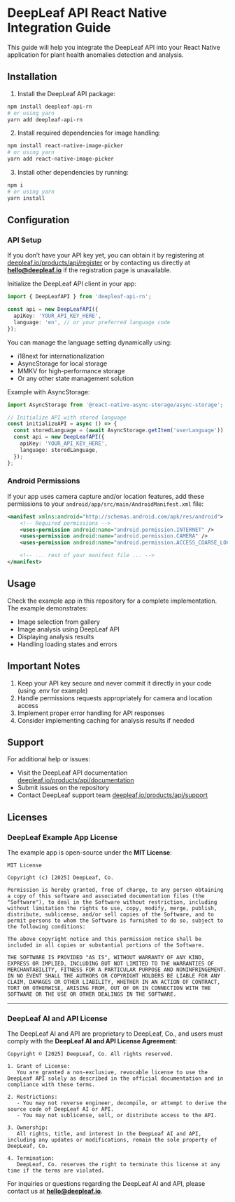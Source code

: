 # DeepLeaf API React Native Integration Guide

This guide will help you integrate the DeepLeaf API into your React Native application for plant health anomalies detection and analysis.

## Installation

1. Install the DeepLeaf API package:

```bash
npm install deepleaf-api-rn
# or using yarn
yarn add deepleaf-api-rn
```

2. Install required dependencies for image handling:

```bash
npm install react-native-image-picker
# or using yarn
yarn add react-native-image-picker
```

3. Install other dependencies by running:

```bash
npm i
# or using yarn
yarn install
```

## Configuration

### API Setup

If you don’t have your API key yet, you can obtain it by registering at [deepleaf.io/products/api/register](https://deepleaf.io/products/api/register) or by contacting us directly at **hello@deepleaf.io** if the registration page is unavailable.

Initialize the DeepLeaf API client in your app:

```typescript
import { DeepLeafAPI } from 'deepleaf-api-rn';

const api = new DeepLeafAPI({
  apiKey: 'YOUR_API_KEY_HERE',
  language: 'en', // or your preferred language code
});
```

You can manage the language setting dynamically using:

- i18next for internationalization
- AsyncStorage for local storage
- MMKV for high-performance storage
- Or any other state management solution

Example with AsyncStorage:

```typescript
import AsyncStorage from '@react-native-async-storage/async-storage';

// Initialize API with stored language
const initializeAPI = async () => {
  const storedLanguage = (await AsyncStorage.getItem('userLanguage')) || 'en';
  const api = new DeepLeafAPI({
    apiKey: 'YOUR_API_KEY_HERE',
    language: storedLanguage,
  });
};
```

### Android Permissions

If your app uses camera capture and/or location features, add these permissions to your `android/app/src/main/AndroidManifest.xml` file:

```xml
<manifest xmlns:android="http://schemas.android.com/apk/res/android">
    <!-- Required permissions -->
    <uses-permission android:name="android.permission.INTERNET" />
    <uses-permission android:name="android.permission.CAMERA" />
    <uses-permission android:name="android.permission.ACCESS_COARSE_LOCATION" />

    <!-- ... rest of your manifest file ... -->
</manifest>
```

## Usage

Check the example app in this repository for a complete implementation. The example demonstrates:

- Image selection from gallery
- Image analysis using DeepLeaf API
- Displaying analysis results
- Handling loading states and errors

## Important Notes

1. Keep your API key secure and never commit it directly in your code (using .env for example)
2. Handle permissions requests appropriately for camera and location access
3. Implement proper error handling for API responses
4. Consider implementing caching for analysis results if needed

## Support

For additional help or issues:

- Visit the DeepLeaf API documentation [deepleaf.io/products/api/documentation](https://deepleaf.io/products/api/documentation)
- Submit issues on the repository
- Contact DeepLeaf support team [deepleaf.io/products/api/support](https://deepleaf.io/products/api/support)

## Licenses

### DeepLeaf Example App License

The example app is open-source under the **MIT License**:

```
MIT License

Copyright (c) [2025] DeepLeaf, Co.

Permission is hereby granted, free of charge, to any person obtaining a copy of this software and associated documentation files (the "Software"), to deal in the Software without restriction, including without limitation the rights to use, copy, modify, merge, publish, distribute, sublicense, and/or sell copies of the Software, and to permit persons to whom the Software is furnished to do so, subject to the following conditions:

The above copyright notice and this permission notice shall be included in all copies or substantial portions of the Software.

THE SOFTWARE IS PROVIDED "AS IS", WITHOUT WARRANTY OF ANY KIND, EXPRESS OR IMPLIED, INCLUDING BUT NOT LIMITED TO THE WARRANTIES OF MERCHANTABILITY, FITNESS FOR A PARTICULAR PURPOSE AND NONINFRINGEMENT. IN NO EVENT SHALL THE AUTHORS OR COPYRIGHT HOLDERS BE LIABLE FOR ANY CLAIM, DAMAGES OR OTHER LIABILITY, WHETHER IN AN ACTION OF CONTRACT, TORT OR OTHERWISE, ARISING FROM, OUT OF OR IN CONNECTION WITH THE SOFTWARE OR THE USE OR OTHER DEALINGS IN THE SOFTWARE.
```

---

### DeepLeaf AI and API License

The DeepLeaf AI and API are proprietary to DeepLeaf, Co., and users must comply with the **DeepLeaf AI and API License Agreement**:

```
Copyright © [2025] DeepLeaf, Co. All rights reserved.

1. Grant of License:
   You are granted a non-exclusive, revocable license to use the DeepLeaf API solely as described in the official documentation and in compliance with these terms.

2. Restrictions:
   - You may not reverse engineer, decompile, or attempt to derive the source code of DeepLeaf AI or API.
   - You may not sublicense, sell, or distribute access to the API.

3. Ownership:
   All rights, title, and interest in the DeepLeaf AI and API, including any updates or modifications, remain the sole property of DeepLeaf, Co.

4. Termination:
   DeepLeaf, Co. reserves the right to terminate this license at any time if the terms are violated.
```

For inquiries or questions regarding the DeepLeaf AI and API, please contact us at **hello@deepleaf.io**.
